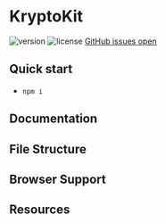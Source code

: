 # KryptoKit

![version](https://img.shields.io/badge/version-1.2.0-blue.svg) ![license](https://img.shields.io/badge/license-MIT-blue.svg) [GitHub issues open](https://github.com/Matt-Mckenna-26/Crypto-Group-Proj/issues)

## Quick start

- `npm i`

## Documentation

## File Structure

## Browser Support

## Resources
